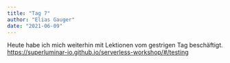 ```yaml
---
title: "Tag 7"
author: "Elias Gauger"
date: "2021-06-09"
---
```


Heute habe ich mich weiterhin mit Lektionen vom gestrigen Tag beschäftigt.
https://superluminar-io.github.io/serverless-workshop/#/testing